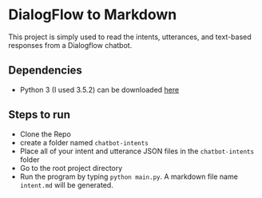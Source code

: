 # DialogFlow to Markdown
This project is simply used to read the intents, utterances, and text-based responses from a Dialogflow chatbot.

## Dependencies
- Python 3 (I used 3.5.2) can be downloaded [here](https://www.python.org/downloads/)

## Steps to run
- Clone the Repo
- create a folder named `chatbot-intents`
- Place all of your intent and utterance JSON files in the `chatbot-intents` folder
- Go to the root project directory
- Run the program by typing `python main.py`. A markdown file name `intent.md` will be generated.